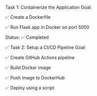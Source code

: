 Task 1: Containerize the Application
Goal:

✅ Create a Dockerfile

✅ Run Flask app in Docker on port 5000

Status: ✅ Completed

✅ Task 2: Setup a CI/CD Pipeline
Goal:

✅ Create GitHub Actions pipeline

✅ Build Docker image

✅ Push image to DockerHub

✅ Deploy using a script
